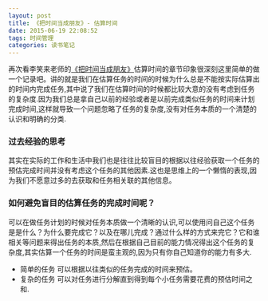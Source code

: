 ```yaml
---
layout: post
title: 《把时间当成朋友》- 估算时间
date: 2015-06-19 22:08:52
tags: 时间管理
categories: 读书笔记
---
```


再次看李笑来老师的[《把时间当成朋友》](http://book.douban.com/subject/3609132/ "把时间当成朋友")估算时间的章节印象很深刻这里简单的做一个记录吧。讲的就是我们在估算任务的时间的时候为什么总是不能按实际估算出的时间内完成任务,其中说了我们在估算时间的时候都比较大意的没有考虑到任务的复杂度.因为我们总是拿自己以前的经验或者是以前完成类似任务的时间来计划完成时间,这样就导致一个问题忽略了任务的复杂度,没有对任务本质的一个清楚的认识和明确的分类.

### 过去经验的思考
其实在实际的工作和生活中我们也是往往比较盲目的根据以往经验获取一个任务的预估完成时间并没有考虑这个任务的其他因素.这也是思维上的一个懒惰的表现,因为我们不愿意过多的去获取和任务相关联的其他信息。

### 如何避免盲目的估算任务的完成时间呢？
可以在做任务计划的时候对任务本质做一个清晰的认识,可以使用问自己这个任务是是什么？为什么要完成它？以及在哪儿完成？通过什么样的方式来完它？它和谁相关等问题来得出任务的本质,然后在根据自己目前的能力情况得出这个任务的复杂度,其实估算一个任务的时间是蛮主观的,因为只有你自己知道你的能力有多大.
* 简单的任务
  可以根据以往类似的任务完成的时间来预估。
* 复杂的任务
  可以对任务进行分解直到得到每个小任务需要花费的预估时间之和.

